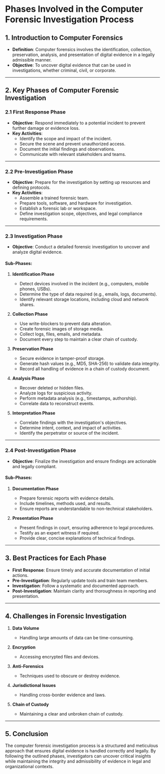 
# Phases Involved in the Computer Forensic Investigation Process

## 1. Introduction to Computer Forensics

- **Definition**: Computer forensics involves the identification, collection, preservation, analysis, and presentation of digital evidence in a legally admissible manner.
- **Objective**: To uncover digital evidence that can be used in investigations, whether criminal, civil, or corporate.

---

## 2. Key Phases of Computer Forensic Investigation

### 2.1 First Response Phase
- **Objective**: Respond immediately to a potential incident to prevent further damage or evidence loss.
- **Key Activities**:
  - Identify the scope and impact of the incident.
  - Secure the scene and prevent unauthorized access.
  - Document the initial findings and observations.
  - Communicate with relevant stakeholders and teams.

---

### 2.2 Pre-Investigation Phase
- **Objective**: Prepare for the investigation by setting up resources and defining protocols.
- **Key Activities**:
  - Assemble a trained forensic team.
  - Prepare tools, software, and hardware for investigation.
  - Establish a forensic lab or workspace.
  - Define investigation scope, objectives, and legal compliance requirements.

---

### 2.3 Investigation Phase
- **Objective**: Conduct a detailed forensic investigation to uncover and analyze digital evidence.

#### Sub-Phases:
1. **Identification Phase**
   - Detect devices involved in the incident (e.g., computers, mobile phones, USBs).
   - Determine the type of data required (e.g., emails, logs, documents).
   - Identify relevant storage locations, including cloud and network shares.

2. **Collection Phase**
   - Use write-blockers to prevent data alteration.
   - Create forensic images of storage media.
   - Collect logs, files, emails, and metadata.
   - Document every step to maintain a clear chain of custody.

3. **Preservation Phase**
   - Secure evidence in tamper-proof storage.
   - Generate hash values (e.g., MD5, SHA-256) to validate data integrity.
   - Record all handling of evidence in a chain of custody document.

4. **Analysis Phase**
   - Recover deleted or hidden files.
   - Analyze logs for suspicious activity.
   - Perform metadata analysis (e.g., timestamps, authorship).
   - Correlate data to reconstruct events.

5. **Interpretation Phase**
   - Correlate findings with the investigation's objectives.
   - Determine intent, context, and impact of activities.
   - Identify the perpetrator or source of the incident.

---

### 2.4 Post-Investigation Phase
- **Objective**: Finalize the investigation and ensure findings are actionable and legally compliant.

#### Sub-Phases:
1. **Documentation Phase**
   - Prepare forensic reports with evidence details.
   - Include timelines, methods used, and results.
   - Ensure reports are understandable to non-technical stakeholders.

2. **Presentation Phase**
   - Present findings in court, ensuring adherence to legal procedures.
   - Testify as an expert witness if required.
   - Provide clear, concise explanations of technical findings.

---

## 3. Best Practices for Each Phase
- **First Response**: Ensure timely and accurate documentation of initial actions.
- **Pre-Investigation**: Regularly update tools and train team members.
- **Investigation**: Follow a systematic and documented approach.
- **Post-Investigation**: Maintain clarity and thoroughness in reporting and presentation.

---

## 4. Challenges in Forensic Investigation

1. **Data Volume**
   - Handling large amounts of data can be time-consuming.
   
2. **Encryption**
   - Accessing encrypted files and devices.

3. **Anti-Forensics**
   - Techniques used to obscure or destroy evidence.

4. **Jurisdictional Issues**
   - Handling cross-border evidence and laws.

5. **Chain of Custody**
   - Maintaining a clear and unbroken chain of custody.

---

## 5. Conclusion

The computer forensic investigation process is a structured and meticulous approach that ensures digital evidence is handled correctly and legally. By following the outlined phases, investigators can uncover critical insights while maintaining the integrity and admissibility of evidence in legal and organizational contexts.
